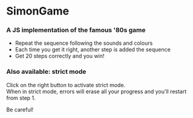 # SimonGame
### A JS implementation of the famous '80s game

* Repeat the sequence following the sounds and colours
* Each time you get it right, another step is added the sequence
* Get 20 steps correctly and you win!

### Also available: strict mode

Click on the right button to activate strict mode.  
When in strict mode, errors will erase all your progress and you'll restart from step 1.

Be careful!
